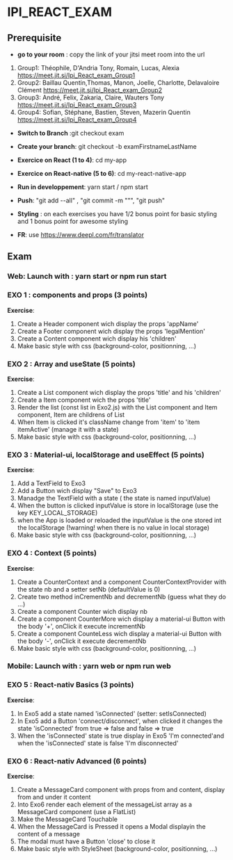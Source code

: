 # IPI_REACT_EXAM


## Prerequisite

  * **go to your room** : copy the link of your jitsi meet room into the url
  1. Group1: Théophile, D'Andria Tony, Romain, Lucas, Alexia https://meet.jit.si/Ipi_React_exam_Group1
  2. Group2: Baillau Quentin,Thomas, Manon, Joelle, Charlotte, Delavaloire Clément https://meet.jit.si/Ipi_React_exam_Group2
  3. Group3: André, Felix, Zakaria, Claire, Wauters Tony https://meet.jit.si/Ipi_React_exam_Group3
  4. Group4: Sofian, Stéphane, Bastien, Steven, Mazerin Quentin https://meet.jit.si/Ipi_React_exam_Group4

  * **Switch to Branch** :git checkout exam
  
  * **Create your branch**: git checkout -b examFirstnameLastName
  
 * **Exercice on React (1 to 4)**: cd my-app
  
  * **Exercice on React-native (5 to 6)**: cd my-react-native-app

 * **Run in developpement**: yarn start / npm start
 
 * **Push**: "git add --all" , "git commit -m "<my message>"", "git push"
 
 * **Styling** : on each exercises you have 1/2 bonus point for basic styling and 1 bonus point for awesome styling
 
  * **FR**: use https://www.deepl.com/fr/translator
 
## Exam

### Web: Launch with : yarn start or npm run start

### EXO 1 : components and props (3 points)

**Exercise**:

1. Create a Header component wich display the props 'appName'
2. Create a Footer component wich display the props 'legalMention'
3. Create a Content component wich display his 'children'
4. Make basic style with css (background-color, positionning, ...)

### EXO 2 : Array and useState (5 points)

**Exercise**:

1. Create a List component wich display the props 'title' and his 'children'
2. Create a Item component wich the props 'title'
3. Render the list (const list in Exo2.js) with the List component and Item component, Item are childrens of List 
4. When Item is clicked it's className change from 'item' to 'item itemActive' (manage it with a state)
5. Make basic style with css (background-color, positionning, ...)

### EXO 3 : Material-ui, localStorage and useEffect (5 points)

**Exercise**:

1. Add a TextField to Exo3
2. Add a Button wich display "Save" to Exo3
3. Manadge the TextField with a state ( the state is named inputValue)
4. When the button is clicked inputValue is store in localStorage (use the key KEY_LOCAL_STORAGE)
5. when the App is loaded or reloaded the inputValue is the one stored int the localStorage (!warning! when there is no value in local storage)
6. Make basic style with css (background-color, positionning, ...)


### EXO 4 : Context (5 points)

**Exercise**:

1. Create a CounterContext and a component CounterContextProvider with the state nb and a setter setNb (defaultValue is 0)
2. Create two method inCrementNb and decrementNb (guess what they do ...)
3. Create a component Counter wich display nb
4. Create a component CounterMore wich display a material-ui Button with the body '+', onClick it execute incrementNb 
5. Create a component CounteLess wich display a material-ui Button with the body '-', onClick it execute decrementNb 
6. Make basic style with css (background-color, positionning, ...)

### Mobile: Launch with : yarn web or npm run web

### EXO 5 : React-nativ Basics (3 points)

**Exercise**:

1. In Exo5 add a state named 'isConnected' (setter: setIsConnected)
2. In Exo5 add a Button 'connect/disconnect', when clicked it changes the state 'isConnected' from true => false and false => true
3. When the 'isConnected' state is true display in Exo5 'I'm connected'and when the 'isConnected' state is false 'I'm disconnected'


### EXO 6 : React-nativ Advanced (6 points)

**Exercise**:

1. Create a MessageCard component with props from and content, display from and under it content
1. Into Exo6 render each element of the messageList array as a MessageCard component (use a FlatList)
2. Make the MessageCard Touchable
3. When the MessageCard is Pressed it opens a Modal displayin the content of a message
4. The modal must have a Button 'close' to close it 
6. Make basic style with StyleSheet (background-color, positionning, ...)

 
